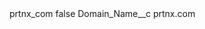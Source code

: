 <?xml version="1.0" encoding="UTF-8"?>
<CustomMetadata xmlns="http://soap.sforce.com/2006/04/metadata" xmlns:xsi="http://www.w3.org/2001/XMLSchema-instance" xmlns:xsd="http://www.w3.org/2001/XMLSchema">
    <label>prtnx_com</label>
    <protected>false</protected>
    <values>
        <field>Domain_Name__c</field>
        <value xsi:type="xsd:string">prtnx.com</value>
    </values>
</CustomMetadata>
